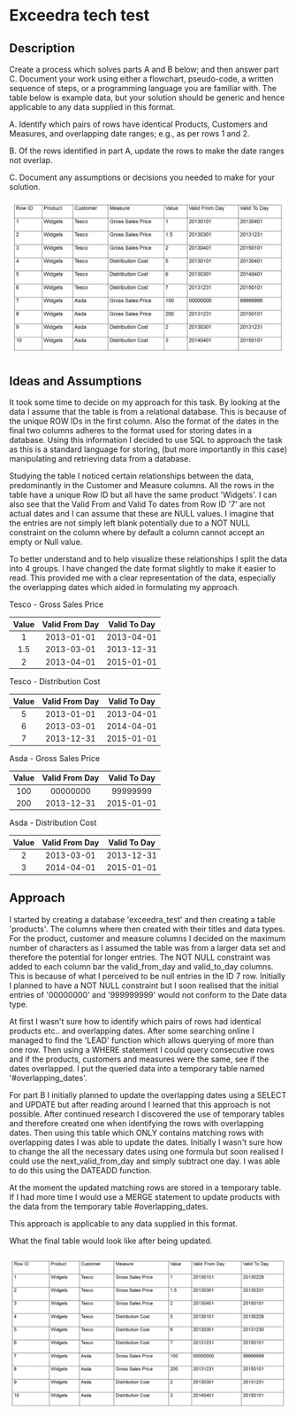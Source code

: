 # Exceedra tech test

## Description

Create a process which solves parts A and B below; and then answer part C. Document your work using either a flowchart, pseudo-code, a written sequence of steps, or a programming language you are familiar with. The table below is example data, but your solution should be generic and hence applicable to any data supplied in this format.

  A.	Identify which pairs of rows have identical Products, Customers and Measures, and overlapping date ranges; e.g., as per rows 1 and 2.

  B.	Of the rows identified in part A, update the rows to make the date ranges not overlap.

  C.	Document any assumptions or decisions you needed to make for your solution.

  ![table](./Images/Table1.png)

## Ideas and Assumptions

It took some time to decide on my approach for this task. By looking at the data I assume that the table is from a relational database. This is because of the unique ROW IDs in the first column. Also the format of the dates in the final two columns adheres to the format used for storing dates in a database.
Using this information I decided to use SQL to approach the task as this is a standard language for storing, (but more importantly in this case) manipulating and retrieving data from a database.

Studying the table I noticed certain relationships between the data, predominantly in the Customer and Measure columns. All the rows in the table have a unique Row ID but all have the same product 'Widgets'. I can also see that the Valid From and Valid To dates from Row ID '7' are not actual dates and I can assume that these are NULL values. I imagine that the entries are not simply left blank potentially due to a NOT NULL constraint on the column where by default a column cannot accept an empty or Null value.

To better understand and to help visualize these relationships I split the data into 4 groups. I have changed the date format slightly to make it easier to read. This provided me with a clear representation of the data, especially the overlapping dates which aided in formulating my approach.



Tesco - Gross Sales Price

| Value | Valid From Day | Valid To Day |
| :---: | :------------: | :----------: |
| 1     | 2013-01-01     | 2013-04-01   |
| 1.5   | 2013-03-01     | 2013-12-31   |
| 2     | 2013-04-01     | 2015-01-01   |


Tesco - Distribution Cost

| Value | Valid From Day | Valid To Day |
| :---: | :------------: | :----------: |
| 5 | 2013-01-01 | 2013-04-01 |
| 6 | 2013-03-01 | 2014-04-01 |
| 7 | 2013-12-31 | 2015-01-01 |


Asda - Gross Sales Price

| Value | Valid From Day | Valid To Day |
| :---: | :------------: | :----------: |
| 100 | 00000000 | 99999999 |
| 200 | 2013-12-31 | 2015-01-01 |


Asda - Distribution Cost

| Value | Valid From Day | Valid To Day |
| :---: | :------------: | :----------: |
| 2 | 2013-03-01 | 2013-12-31|
| 3 | 2014-04-01 | 2015-01-01|


## Approach

I started by creating a database 'exceedra_test' and then creating a table 'products'. The columns where then created with their titles and data types. For the product, customer and measure columns I decided on the maximum number of characters as I assumed the table was from a larger data set and therefore the potential for longer entries. The NOT NULL constraint was added to each column bar the valid_from_day and valid_to_day columns. This is because of what I perceived to be null entries in the ID 7 row. Initially I planned to have a NOT NULL constraint but I soon realised that the initial entries of '00000000' and '999999999' would not conform to the Date data type.

At first I wasn't sure how to identify which pairs of rows had identical products etc.. and overlapping dates. After some searching online I managed to find the 'LEAD' function which allows querying of more than one row. Then using a WHERE statement I could query consecutive rows and if the products, customers and measures were the same, see if the dates overlapped.
I put the queried data into a temporary table named '#overlapping_dates'.

For part B I initially planned to update the overlapping dates using a SELECT and UPDATE but after reading around I learned that this approach is not possible. After continued research I discovered the use of temporary tables and therefore created one when identifying the rows with overlapping dates. Then using this table which ONLY contains matching rows with overlapping dates I was able to update the dates. Initially I wasn't sure how to change the all the necessary dates using one formula but soon realised I could use the next_valid_from_day and simply subtract one day. I was able to do this using the DATEADD function.

At the moment the updated matching rows are stored in a temporary table. If I had more time I would use a MERGE statement to update products with the data from the temporary table #overlapping_dates.

This approach is applicable to any data supplied in this format.


What the final table would look like after being updated.

![table](./Images/Table2.png)
